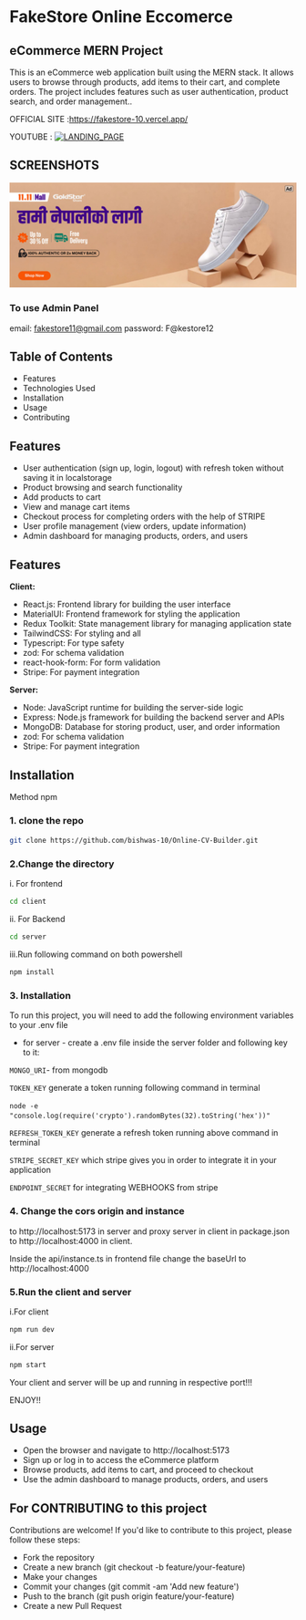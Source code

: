 # FakeStore Online Eccomerce

## eCommerce MERN Project

This is an eCommerce web application built using the MERN stack. It allows users to browse through products, add items to their cart, and complete orders. The project includes features such as user authentication, product search, and order management..

OFFICIAL SITE :<a href="https://fakestore-10.vercel.app/" target="_blank">https://fakestore-10.vercel.app/</a>

YOUTUBE : [![LANDING_PAGE](https://img.youtube.com/vi/dTN_m-XzMO8/0.jpg)](https://www.youtube.com/watch?v=dTN_m-XzMO8)

## SCREENSHOTS

![Landing Page Screenshot](/client/image/1.jpg)


### To use Admin Panel
email: fakestore11@gmail.com
password: F@kestore12

## Table of Contents

- Features
- Technologies Used
- Installation
- Usage
- Contributing

## Features

- User authentication (sign up, login, logout) with refresh token without saving it    in localstorage
- Product browsing and search functionality
- Add products to cart
- View and manage cart items
- Checkout process for completing orders with the help of STRIPE
- User profile management (view orders, update information)
- Admin dashboard for managing products, orders, and users


## Features

**Client:**

- React.js: Frontend library for building the user interface
- MaterialUI: Frontend framework for styling the application
- Redux Toolkit: State management library for managing application state
- TailwindCSS: For styling and all
- Typescript: For type safety
- zod: For schema validation
- react-hook-form: For form validation
- Stripe: For payment integration

**Server:**

- Node: JavaScript runtime for building the server-side logic
- Express: Node.js framework for building the backend server and APIs
- MongoDB: Database for storing product, user, and order information
- zod: For schema validation
- Stripe: For payment integration


## Installation

Method npm

### 1. clone the repo

```bash
git clone https://github.com/bishwas-10/Online-CV-Builder.git
```

### 2.Change the directory

i. For frontend

```bash
cd client
```

ii. For Backend

```bash
cd server
```

iii.Run following command on both powershell

```bash
npm install
```


### 3. Installation

To run this project, you will need to add the following environment variables to your .env file

- for server - create a .env file inside the server folder and following key to it:

`MONGO_URI`- from mongodb

`TOKEN_KEY` generate a token running following command in terminal

`node -e "console.log(require('crypto').randomBytes(32).toString('hex'))" `

`REFRESH_TOKEN_KEY` generate a refresh token running above command in terminal

`STRIPE_SECRET_KEY` which stripe gives you in order to integrate it in your application

`ENDPOINT_SECRET` for integrating WEBHOOKS from stripe


### 4. Change the cors origin and instance 

 to http://localhost:5173 in server and proxy server in client in package.json to http://localhost:4000 in client.

 Inside the api/instance.ts in frontend file change the baseUrl to http://localhost:4000

### 5.Run the client and server

i.For client

```bash
npm run dev
```

ii.For server

```bash
npm start
```

Your client and server will be up and running in respective port!!!

ENJOY!!

## Usage
 
- Open the browser and navigate to http://localhost:5173
- Sign up or log in to access the eCommerce platform
- Browse products, add items to cart, and proceed to checkout
- Use the admin dashboard to manage products, orders, and users

## For CONTRIBUTING to this project

Contributions are welcome! If you'd like to contribute to this project, please follow these steps:

- Fork the repository
- Create a new branch (git checkout -b feature/your-feature)
- Make your changes
- Commit your changes (git commit -am 'Add new feature')
- Push to the branch (git push origin feature/your-feature)
- Create a new Pull Request